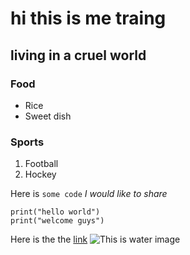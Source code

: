 # hi this is me traing
## living in a cruel world
### Food
- Rice
- Sweet dish

### Sports
1. Football
2. Hockey

Here is `some code` *I would like to share*

```
print("hello world")
print("welcome guys")
```
Here is the the [link](https://www.google.com/)
![This is water image](https://www.accenture.com/lu-en/case-studies/strategy/australian-water-utility)
